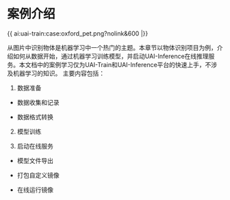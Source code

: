 

# 案例介绍
{{ ai:uai-train:case:oxford_pet.png?nolink&600 |}}

从图片中识别物体是机器学习中一个热门的主题。本章节以物体识别项目为例，介绍如何从数据开始，通过机器学习训练模型，并启动UAI-Inference在线推理服务。本文档中的案例学习仅为UAI-Train和UAI-Inference平台的快速上手，不涉及机器学习的知识。
主要内容包括：

1. 数据准备

  * 数据收集和记录

  * 数据格式转换

2. 模型训练

3. 启动在线服务

  * 模型文件导出

  * 打包自定义镜像
  * 在线运行镜像

